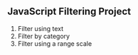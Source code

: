 ## JavaScript Filtering Project

1. Filter using text
2. Filter by category
3. Filter using a range scale
